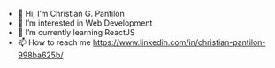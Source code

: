 - 👋 Hi, I’m Christian G. Pantilon
- 👀 I’m interested in Web Development
- 🌱 I’m currently learning ReactJS
- 📫 How to reach me https://www.linkedin.com/in/christian-pantilon-998ba625b/

<!---
itschristianpantilon/itschristianpantilon is a ✨ special ✨ repository because its `README.md` (this file) appears on your GitHub profile.
You can click the Preview link to take a look at your changes.
--->
